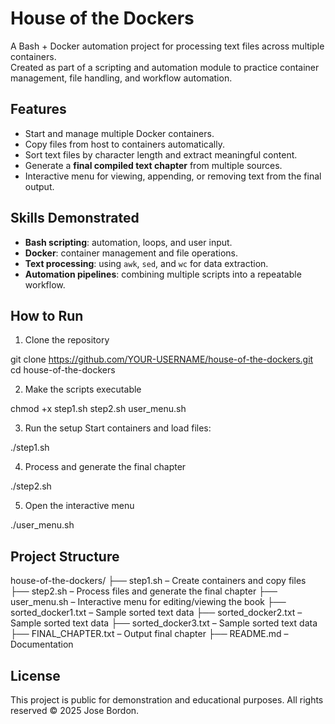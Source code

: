 # House of the Dockers  
A Bash + Docker automation project for processing text files across multiple containers.  
Created as part of a scripting and automation module to practice container management, file handling, and workflow automation.


## Features
- Start and manage multiple Docker containers.
- Copy files from host to containers automatically.
- Sort text files by character length and extract meaningful content.
- Generate a **final compiled text chapter** from multiple sources.
- Interactive menu for viewing, appending, or removing text from the final output.


## Skills Demonstrated
- **Bash scripting**: automation, loops, and user input.
- **Docker**: container management and file operations.
- **Text processing**: using `awk`, `sed`, and `wc` for data extraction.
- **Automation pipelines**: combining multiple scripts into a repeatable workflow.


## How to Run

1. Clone the repository

git clone https://github.com/YOUR-USERNAME/house-of-the-dockers.git
cd house-of-the-dockers

2. Make the scripts executable

chmod +x step1.sh step2.sh user_menu.sh

3. Run the setup
Start containers and load files:

./step1.sh

4. Process and generate the final chapter

./step2.sh

5. Open the interactive menu

./user_menu.sh

## Project Structure

house-of-the-dockers/
├── step1.sh – Create containers and copy files
├── step2.sh – Process files and generate the final chapter
├── user_menu.sh – Interactive menu for editing/viewing the book
├── sorted_docker1.txt – Sample sorted text data
├── sorted_docker2.txt – Sample sorted text data
├── sorted_docker3.txt – Sample sorted text data
├── FINAL_CHAPTER.txt – Output final chapter
├── README.md – Documentation

## License
This project is public for demonstration and educational purposes.
All rights reserved © 2025 Jose Bordon.
